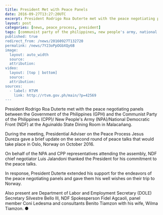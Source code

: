 ```yaml
---
title: President Met with Peace Panels
date: 2016-09-27T13:27:20UTC
excerpt: President Rodrigo Roa Duterte met with the peace negotiating panels between the Government of the Philippines and the Communist Party of the Philippines/New People's Army/National Democratic Front on 26 September 2016.
layout: post
categories: [news, peace_process, president]
tags: [communist party of the philippines, new people's army, national democratic front, cpp, npa, ndf]
published: true
redirect_from: /news/20160927T132720
permalink: /news/7Y23oPpOGbXQy6B
image:
  layout: auto_width
  source: 
  attribution: 
video:
  layout: [top | bottom]
  source: 
  attribution: 
sources:
  - label: RTVM
    link: http://rtvm.gov.ph/main/?p=42569
---
```


President Rodrigo Roa Duterte met with the peace negotiating panels between the Government of the Philippines (GPH) and the Communist Party of the Philippines (CPP)/ New People's Army (NPA)/National Democratic Front (NDF) at the Aguinaldo State Dining Room in Malacañang.

During the meeting, Presidential Adviser on the Peace Process Jesus Dureza gave a brief update on the second round of peace talks that would take place in Oslo, Norway on October 2016.

On behalf of the NPA and CPP representatives attending the assembly, NDF chief negotiator Luis Jalandoni thanked the President for his commitment to the peace talks.

In response, President Duterte extended his support for the endeavors of the peace negotiating panels and gave them his well wishes on their trip to Norway.

Also present are Department of Labor and Employment Secretary (DOLE) Secretary Silvestre Bello III, NDF Spokesperson Fidel Agcaoli, panel member Coni Ledesma and consultants Benito Tiamzon with his wife, Wilma Tiamzon.
&#x25cf;


